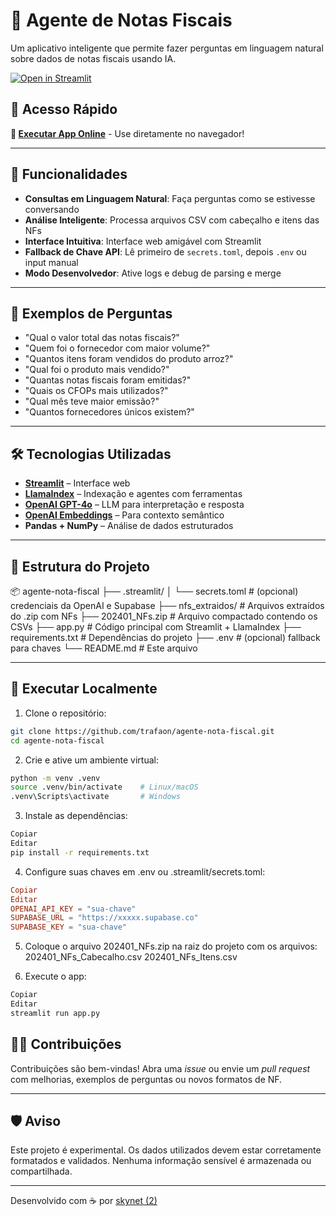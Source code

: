 # 🧾 Agente de Notas Fiscais

Um aplicativo inteligente que permite fazer perguntas em linguagem natural sobre dados de notas fiscais usando IA.

[![Open in Streamlit](https://static.streamlit.io/badges/streamlit_badge_black_white.svg)](https://agente-nota-fiscal.streamlit.app/)

## 🎯 Acesso Rápido

**🚀 [Executar App Online](https://agente-nota-fiscal.streamlit.app/)** - Use diretamente no navegador!

---

## 🚀 Funcionalidades

- **Consultas em Linguagem Natural**: Faça perguntas como se estivesse conversando  
- **Análise Inteligente**: Processa arquivos CSV com cabeçalho e itens das NFs  
- **Interface Intuitiva**: Interface web amigável com Streamlit  
- **Fallback de Chave API**: Lê primeiro de `secrets.toml`, depois `.env` ou input manual  
- **Modo Desenvolvedor**: Ative logs e debug de parsing e merge  

---

## 💬 Exemplos de Perguntas

- "Qual o valor total das notas fiscais?"
- "Quem foi o fornecedor com maior volume?"
- "Quantos itens foram vendidos do produto arroz?"
- "Qual foi o produto mais vendido?"
- "Quantas notas fiscais foram emitidas?"
- "Quais os CFOPs mais utilizados?"
- "Qual mês teve maior emissão?"
- "Quantos fornecedores únicos existem?"

---

## 🛠️ Tecnologias Utilizadas

- **[Streamlit](https://streamlit.io/)** – Interface web
- **[LlamaIndex](https://www.llamaindex.ai/)** – Indexação e agentes com ferramentas
- **[OpenAI GPT-4o](https://openai.com/)** – LLM para interpretação e resposta
- **[OpenAI Embeddings](https://platform.openai.com/docs/guides/embeddings)** – Para contexto semântico
- **Pandas + NumPy** – Análise de dados estruturados

---

## 📁 Estrutura do Projeto

📦 agente-nota-fiscal
├── .streamlit/
│   └── secrets.toml          # (opcional) credenciais da OpenAI e Supabase
├── nfs\_extraidos/            # Arquivos extraídos do .zip com NFs
├── 202401\_NFs.zip            # Arquivo compactado contendo os CSVs
├── app.py                    # Código principal com Streamlit + LlamaIndex
├── requirements.txt          # Dependências do projeto
├── .env                      # (opcional) fallback para chaves
└── README.md                 # Este arquivo

---

## 🧪 Executar Localmente

1. Clone o repositório:

```bash
git clone https://github.com/trafaon/agente-nota-fiscal.git
cd agente-nota-fiscal
```

2. Crie e ative um ambiente virtual:
```bash
python -m venv .venv
source .venv/bin/activate    # Linux/macOS
.venv\Scripts\activate       # Windows
 ```

3. Instale as dependências:

```bash
Copiar
Editar
pip install -r requirements.txt
```

4. Configure suas chaves em .env ou .streamlit/secrets.toml:
```toml
Copiar
Editar
OPENAI_API_KEY = "sua-chave"
SUPABASE_URL = "https://xxxxx.supabase.co"
SUPABASE_KEY = "sua-chave"
```

5. Coloque o arquivo 202401_NFs.zip na raiz do projeto com os arquivos:
202401_NFs_Cabecalho.csv
202401_NFs_Itens.csv

6. Execute o app:
```bash
Copiar
Editar
streamlit run app.py
```

## 🙋‍♀️ Contribuições

Contribuições são bem-vindas! Abra uma *issue* ou envie um *pull request* com melhorias, exemplos de perguntas ou novos formatos de NF.

---

## 🛡️ Aviso

Este projeto é experimental. Os dados utilizados devem estar corretamente formatados e validados. Nenhuma informação sensível é armazenada ou compartilhada.

---

Desenvolvido com ☕ por [skynet (2)](https://github.com/trafaon)
